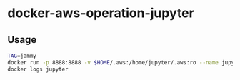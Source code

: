# docker-aws-operation-jupyter

## Usage

```sh
TAG=jammy
docker run -p 8888:8888 -v $HOME/.aws:/home/jupyter/.aws:ro --name jupyter -d poad/docker-aws-operation-jupyter:${TAG}
docker logs jupyter
```
